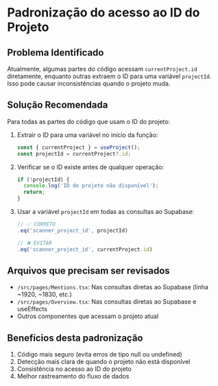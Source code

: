 # Padronização do acesso ao ID do Projeto

## Problema Identificado

Atualmente, algumas partes do código acessam `currentProject.id` diretamente, enquanto outras extraem o ID para uma variável `projectId`. Isso pode causar inconsistências quando o projeto muda.

## Solução Recomendada

Para todas as partes do código que usam o ID do projeto:

1. Extrair o ID para uma variável no início da função:
   ```typescript
   const { currentProject } = useProject();
   const projectId = currentProject?.id;
   ```

2. Verificar se o ID existe antes de qualquer operação:
   ```typescript
   if (!projectId) {
     console.log('ID do projeto não disponível');
     return;
   }
   ```

3. Usar a variável `projectId` em todas as consultas ao Supabase:
   ```typescript
   // ✅ CORRETO
   .eq('scanner_project_id', projectId)
   
   // ❌ EVITAR
   .eq('scanner_project_id', currentProject.id)
   ```

## Arquivos que precisam ser revisados

- `/src/pages/Mentions.tsx`: Nas consultas diretas ao Supabase (linha ~1920, ~1830, etc.)
- `/src/pages/Overview.tsx`: Nas consultas diretas ao Supabase e useEffects
- Outros componentes que acessam o projeto atual

## Benefícios desta padronização

1. Código mais seguro (evita erros de tipo null ou undefined)
2. Detecção mais clara de quando o projeto não está disponível
3. Consistência no acesso ao ID do projeto
4. Melhor rastreamento do fluxo de dados